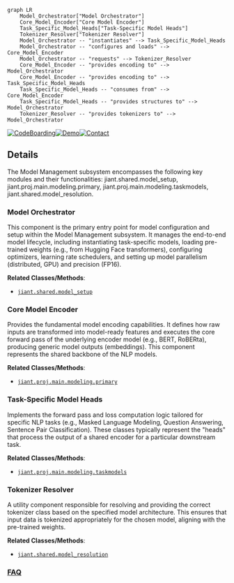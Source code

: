 ```mermaid
graph LR
    Model_Orchestrator["Model Orchestrator"]
    Core_Model_Encoder["Core Model Encoder"]
    Task_Specific_Model_Heads["Task-Specific Model Heads"]
    Tokenizer_Resolver["Tokenizer Resolver"]
    Model_Orchestrator -- "instantiates" --> Task_Specific_Model_Heads
    Model_Orchestrator -- "configures and loads" --> Core_Model_Encoder
    Model_Orchestrator -- "requests" --> Tokenizer_Resolver
    Core_Model_Encoder -- "provides encoding to" --> Model_Orchestrator
    Core_Model_Encoder -- "provides encoding to" --> Task_Specific_Model_Heads
    Task_Specific_Model_Heads -- "consumes from" --> Core_Model_Encoder
    Task_Specific_Model_Heads -- "provides structures to" --> Model_Orchestrator
    Tokenizer_Resolver -- "provides tokenizers to" --> Model_Orchestrator
```

[![CodeBoarding](https://img.shields.io/badge/Generated%20by-CodeBoarding-9cf?style=flat-square)](https://github.com/CodeBoarding/GeneratedOnBoardings)[![Demo](https://img.shields.io/badge/Try%20our-Demo-blue?style=flat-square)](https://www.codeboarding.org/demo)[![Contact](https://img.shields.io/badge/Contact%20us%20-%20contact@codeboarding.org-lightgrey?style=flat-square)](mailto:contact@codeboarding.org)

## Details

The Model Management subsystem encompasses the following key modules and their functionalities: jiant.shared.model_setup, jiant.proj.main.modeling.primary, jiant.proj.main.modeling.taskmodels, jiant.shared.model_resolution.

### Model Orchestrator
This component is the primary entry point for model configuration and setup within the Model Management subsystem. It manages the end-to-end model lifecycle, including instantiating task-specific models, loading pre-trained weights (e.g., from Hugging Face transformers), configuring optimizers, learning rate schedulers, and setting up model parallelism (distributed, GPU) and precision (FP16).


**Related Classes/Methods**:

- <a href="https://github.com/nyu-mll/jiant/blob/master/jiant/shared/model_setup.py" target="_blank" rel="noopener noreferrer">`jiant.shared.model_setup`</a>


### Core Model Encoder
Provides the fundamental model encoding capabilities. It defines how raw inputs are transformed into model-ready features and executes the core forward pass of the underlying encoder model (e.g., BERT, RoBERta), producing generic model outputs (embeddings). This component represents the shared backbone of the NLP models.


**Related Classes/Methods**:

- <a href="https://github.com/nyu-mll/jiant/blob/master/jiant/proj/main/modeling/primary.py" target="_blank" rel="noopener noreferrer">`jiant.proj.main.modeling.primary`</a>


### Task-Specific Model Heads
Implements the forward pass and loss computation logic tailored for specific NLP tasks (e.g., Masked Language Modeling, Question Answering, Sentence Pair Classification). These classes typically represent the "heads" that process the output of a shared encoder for a particular downstream task.


**Related Classes/Methods**:

- <a href="https://github.com/nyu-mll/jiant/blob/master/jiant/proj/main/modeling/taskmodels.py" target="_blank" rel="noopener noreferrer">`jiant.proj.main.modeling.taskmodels`</a>


### Tokenizer Resolver
A utility component responsible for resolving and providing the correct tokenizer class based on the specified model architecture. This ensures that input data is tokenized appropriately for the chosen model, aligning with the pre-trained weights.


**Related Classes/Methods**:

- <a href="https://github.com/nyu-mll/jiant/blob/master/jiant/shared/model_resolution.py" target="_blank" rel="noopener noreferrer">`jiant.shared.model_resolution`</a>




### [FAQ](https://github.com/CodeBoarding/GeneratedOnBoardings/tree/main?tab=readme-ov-file#faq)
